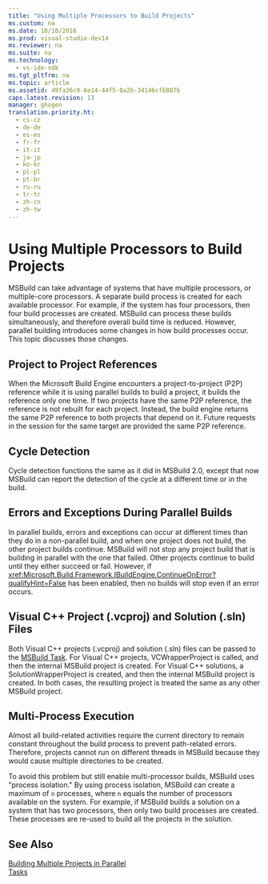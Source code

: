 ```yaml
---
title: "Using Multiple Processors to Build Projects"
ms.custom: na
ms.date: 10/10/2016
ms.prod: visual-studio-dev14
ms.reviewer: na
ms.suite: na
ms.technology: 
  - vs-ide-sdk
ms.tgt_pltfrm: na
ms.topic: article
ms.assetid: 49fa36c9-8e14-44f5-8a2b-34146cf6807b
caps.latest.revision: 13
manager: ghogen
translation.priority.ht: 
  - cs-cz
  - de-de
  - es-es
  - fr-fr
  - it-it
  - ja-jp
  - ko-kr
  - pl-pl
  - pt-br
  - ru-ru
  - tr-tr
  - zh-cn
  - zh-tw
---
```

# Using Multiple Processors to Build Projects
MSBuild can take advantage of systems that have multiple processors, or multiple-core processors. A separate build process is created for each available processor. For example, if the system has four processors, then four build processes are created. MSBuild can process these builds simultaneously, and therefore overall build time is reduced. However, parallel building introduces some changes in how build processes occur. This topic discusses those changes.  
  
## Project to Project References  
 When the Microsoft Build Engine encounters a project-to-project (P2P) reference while it is using parallel builds to build a project, it builds the reference only one time. If two projects have the same P2P reference, the reference is not rebuilt for each project. Instead, the build engine returns the same P2P reference to both projects that depend on it. Future requests in the session for the same target are provided the same P2P reference.  
  
## Cycle Detection  
 Cycle detection functions the same as it did in MSBuild 2.0, except that now MSBuild can report the detection of the cycle at a different time or in the build.  
  
## Errors and Exceptions During Parallel Builds  
 In parallel builds, errors and exceptions can occur at different times than they do in a non-parallel build, and when one project does not build, the other project builds continue. MSBuild will not stop any project build that is building in parallel with the one that failed. Other projects continue to build until they either succeed or fail. However, if <xref:Microsoft.Build.Framework.IBuildEngine.ContinueOnError?qualifyHint=False> has been enabled, then no builds will stop even if an error occurs.  
  
## Visual C++ Project (.vcproj) and Solution (.sln) Files  
 Both Visual C++ projects (.vcproj) and solution (.sln) files can be passed to the [MSBuild Task](../VS_IDE/MSBuild-Task.md). For Visual C++ projects, VCWrapperProject is called, and then the internal MSBuild project is created. For Visual C++ solutions, a SolutionWrapperProject is created, and then the internal MSBuild project is created. In both cases, the resulting project is treated the same as any other MSBuild project.  
  
## Multi-Process Execution  
 Almost all build-related activities require the current directory to remain constant throughout the build process to prevent path-related errors. Therefore, projects cannot run on different threads in MSBuild because they would cause multiple directories to be created.  
  
 To avoid this problem but still enable multi-processor builds, MSBuild uses "process isolation." By using process isolation, MSBuild can create a maximum of `n` processes, where `n` equals the number of processors available on the system. For example, if MSBuild builds a solution on a system that has two processors, then only two build processes are created. These processes are re-used to build all the projects in the solution.  
  
## See Also  
 [Building Multiple Projects in Parallel](../VS_IDE/Building-Multiple-Projects-in-Parallel-with-MSBuild.md)   
 [Tasks](../VS_IDE/MSBuild-Tasks.md)